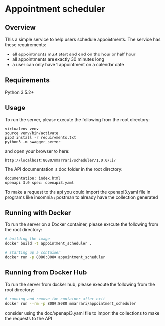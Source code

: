 # Appointment scheduler

## Overview
This a simple service to help users schedule appointments.
The service has these requirements:
- all appointments must start and end on the hour or half hour
- all appointments are exactly 30 minutes long
- a user can only have 1 appointment on a calendar date

## Requirements
Python 3.5.2+

## Usage
To run the server, please execute the following from the root directory:

```
virtualenv venv
source venv/bin/activate
pip3 install -r requirements.txt
python3 -m swagger_server
```

and open your browser to here:

```
http://localhost:8080/mmarrari/scheduler/1.0.0/ui/
```

The API documentation is doc folder in the root directory:

```
documentation: index.html
openapi 3.0 spec: openapi3.yaml
```
To make a request to the api you could import the openapi3.yaml file in programs like insomnia / postman to already have the collection generated

## Running with Docker

To run the server on a Docker container, please execute the following from the root directory:

```bash
# building the image
docker build -t appointment_scheduler .

# starting up a container
docker run -p 8080:8080 appointment_scheduler
```

## Running from Docker Hub

To run the server from docker hub, please execute the following from the root directory:

```bash
# running and remove the container after exit
docker run --rm -p 8080:8080 mmarrari/appointment_scheduler
```

consider using the doc/openapi3.yaml file to import the collections to make the requests to the API
